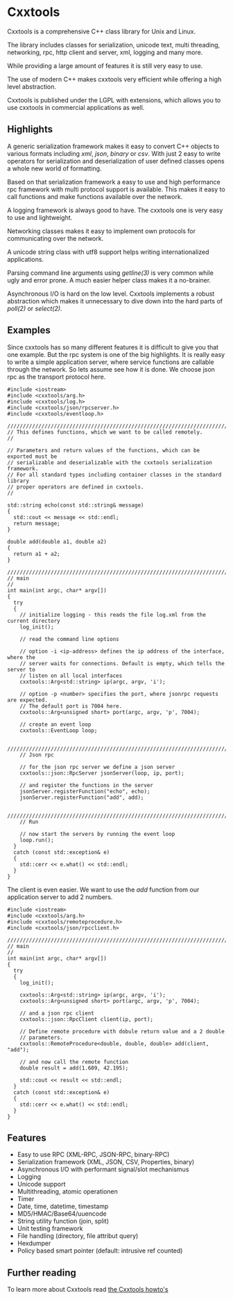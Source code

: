 Cxxtools
========

Cxxtools is a comprehensive C++ class library for Unix and Linux.

The library includes classes for serialization, unicode text, multi threading,
networking, rpc, http client and server, xml, logging and many more.

While providing a large amount of features it is still very easy to use.

The use of modern C++ makes cxxtools very efficient while offering a high level
abstraction.

Cxxtools is published under the LGPL with extensions, which allows you to use
cxxtools in commercial applications as well.

Highlights
----------

A generic serialization framework makes it easy to convert C++ objects to
various formats including *xml*, *json*, *binary* or *csv*. With just 2 easy to
write operators for serialization and deserialization of user defined classes
opens a whole new world of formatting.

Based on that serialization framework a easy to use and high performance rpc
framework with multi protocol support is available. This makes it easy to call
functions and make functions available over the network.

A logging framework is always good to have. The cxxtools one is very easy to use
and lightweight.

Networking classes makes it easy to implement own protocols for communicating
over the network.

A unicode string class with utf8 support helps writing internationalized
applications.

Parsing command line arguments using *getline(3)* is very common while ugly and
error prone. A much easier helper class makes it a no-brainer.

Asynchronous I/O is hard on the low level. Cxxtools implements a robust
abstraction which makes it unnecessary to dive down into the hard parts of
*poll(2)* or *select(2)*.

Examples
--------

Since cxxtools has so many different features it is difficult to give you that
one example. But the rpc system is one of the big highlights. It is really easy
to write a simple application server, where service functions are callable
through the network. So lets assume see how it is done. We choose json rpc as
the transport protocol here.

    #include <iostream>
    #include <cxxtools/arg.h>
    #include <cxxtools/log.h>
    #include <cxxtools/json/rpcserver.h>
    #include <cxxtools/eventloop.h>

    ////////////////////////////////////////////////////////////////////////
    // This defines functions, which we want to be called remotely.
    //

    // Parameters and return values of the functions, which can be exported must be
    // serializable and deserializable with the cxxtools serialization framework.
    // For all standard types including container classes in the standard library
    // proper operators are defined in cxxtools.
    //

    std::string echo(const std::string& message)
    {
      std::cout << message << std::endl;
      return message;
    }

    double add(double a1, double a2)
    {
      return a1 + a2;
    }

    ////////////////////////////////////////////////////////////////////////
    // main
    //
    int main(int argc, char* argv[])
    {
      try
      {
        // initialize logging - this reads the file log.xml from the current directory
        log_init();

        // read the command line options

        // option -i <ip-address> defines the ip address of the interface, where the
        // server waits for connections. Default is empty, which tells the server to
        // listen on all local interfaces
        cxxtools::Arg<std::string> ip(argc, argv, 'i');

        // option -p <number> specifies the port, where jsonrpc requests are expected.
        // The default port is 7004 here.
        cxxtools::Arg<unsigned short> port(argc, argv, 'p', 7004);

        // create an event loop
        cxxtools::EventLoop loop;

        ////////////////////////////////////////////////////////////////////////
        // Json rpc

        // for the json rpc server we define a json server
        cxxtools::json::RpcServer jsonServer(loop, ip, port);

        // and register the functions in the server
        jsonServer.registerFunction("echo", echo);
        jsonServer.registerFunction("add", add);

        ////////////////////////////////////////////////////////////////////////
        // Run

        // now start the servers by running the event loop
        loop.run();
      }
      catch (const std::exception& e)
      {
        std::cerr << e.what() << std::endl;
      }
    }

The client is even easier. We want to use the *add* function from our
application server to add 2 numbers.

    #include <iostream>
    #include <cxxtools/arg.h>
    #include <cxxtools/remoteprocedure.h>
    #include <cxxtools/json/rpcclient.h>

    ////////////////////////////////////////////////////////////////////////
    // main
    //
    int main(int argc, char* argv[])
    {
      try
      {
        log_init();

        cxxtools::Arg<std::string> ip(argc, argv, 'i');
        cxxtools::Arg<unsigned short> port(argc, argv, 'p', 7004);

        // and a json rpc client
        cxxtools::json::RpcClient client(ip, port);

        // Define remote procedure with dobule return value and a 2 double
        // parameters.
        cxxtools::RemoteProcedure<double, double, double> add(client, "add");

        // and now call the remote function
        double result = add(1.609, 42.195);

        std::cout << result << std::endl;
      }
      catch (const std::exception& e)
      {
        std::cerr << e.what() << std::endl;
      }
    }


Features
--------

* Easy to use RPC (XML-RPC, JSON-RPC, binary-RPC)
* Serialization framework (XML, JSON, CSV, Properties, binary)
* Asynchronous I/O with performant signal/slot mechanismus
* Logging
* Unicode support
* Multithreading, atomic operationen
* Timer
* Date, time, datetime, timestamp
* MD5/HMAC/Base64/uuencode
* String utility function (join, split)
* Unit testing framework
* File handling (directory, file attribut query)
* Hexdumper
* Policy based smart pointer (default: intrusive ref counted)

Further reading
---------------

To learn more about Cxxtools read [the Cxxtools howto's](howto.html)
